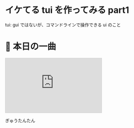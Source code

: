 # イケてる tui を作ってみる part1

tui: gui ではないが、コマンドラインで操作できる ui のこと

# 🎵 本日の一曲

<iframe width="312" height="176" src="https://ext.nicovideo.jp/thumb/sm44374182" scrolling="no" style="border:solid 1px #ccc;" frameborder="0"><a href="https://www.nicovideo.jp/watch/sm44374182">牛タン☆クラブナイト / 初音ミク</a></iframe>

ぎゅうたんたん

#
